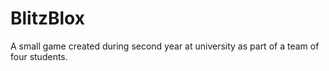 # BlitzBlox
A small game created during second year at university as part of a team of four students.
